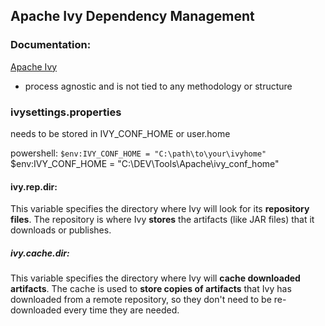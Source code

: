 ## Apache Ivy Dependency Management
### Documentation:
[Apache Ivy](https://ant.apache.org/ivy/history/2.5.0-rc1/index.html)

- process agnostic and is not tied to any methodology or structure

### ivysettings.properties
needs to be stored in IVY_CONF_HOME or user.home

powershell:
```$env:IVY_CONF_HOME = "C:\path\to\your\ivyhome"```
$env:IVY_CONF_HOME = "C:\DEV\Tools\Apache\ivy_conf_home"

#### ivy.rep.dir: 
This variable specifies the directory where Ivy will look for its **repository files**. 
The repository is where Ivy **stores** the artifacts (like JAR files) that it downloads or publishes.

##### ivy.cache.dir: 
This variable specifies the directory where Ivy will **cache downloaded artifacts**. 
The cache is used to **store copies of artifacts** that Ivy has downloaded from a remote repository, so they don't need to be re-downloaded every time they are needed.

